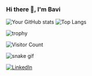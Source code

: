 ### Hi there 👋, I'm Bavi

<!-- GitHub stats -->
![Your GitHub stats](https://github-readme-stats.vercel.app/api?username=yourusername&show_icons=true&theme=radical)
![Top Langs](https://github-readme-stats.vercel.app/api/top-langs/?username=yourusername&layout=compact)

<!-- GitHub trophies -->
![trophy](https://github-profile-trophy.vercel.app/?username=yourusername)

<!-- Visitor badge -->
![Visitor Count](https://komarev.com/ghpvc/?username=yourusername&color=blue)

<!-- Snake animation -->
![snake gif](https://github.com/yourusername/yourusername/blob/output/github-contribution-grid-snake.svg)

<!-- Connect with me -->
[![LinkedIn](https://img.shields.io/badge/LinkedIn-blue?logo=linkedin&style=for-the-badge)](https://www.linkedin.com/in/your-profile)
